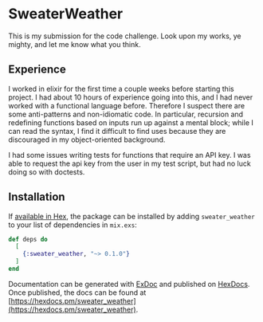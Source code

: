 # SweaterWeather

This is my submission for the code challenge. Look upon my works, ye mighty, and let me know what you think.

## Experience

I worked in elixir for the first time a couple weeks before starting this project. I had about 10 hours of experience going into this, and I had never worked with a functional language before. Therefore I suspect there are some anti-patterns and non-idiomatic code. In particular, recursion and redefining functions based on inputs run up against a mental block; while I can read the syntax, I find it difficult to find uses because they are discouraged in my object-oriented background.

I had some issues writing tests for functions that require an API key. I was able to request the api key from the user in my test script, but had no luck doing so with doctests.

## Installation

If [available in Hex](https://hex.pm/docs/publish), the package can be installed
by adding `sweater_weather` to your list of dependencies in `mix.exs`:

```elixir
def deps do
  [
    {:sweater_weather, "~> 0.1.0"}
  ]
end
```

Documentation can be generated with [ExDoc](https://github.com/elixir-lang/ex_doc)
and published on [HexDocs](https://hexdocs.pm). Once published, the docs can
be found at [https://hexdocs.pm/sweater_weather](https://hexdocs.pm/sweater_weather).
